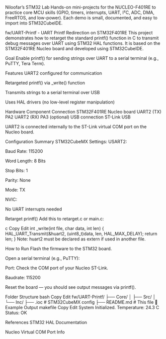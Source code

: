 
Niloofar’s STM32 Lab
Hands-on mini-projects for the NUCLEO-F401RE to practice core MCU skills (GPIO, timers, interrupts, UART, I²C, ADC, DMA, FreeRTOS, and low-power). Each demo is small, documented, and easy to import into STM32CubeIDE.

fw/UART-Printf - UART Printf Redirection on STM32F401RE This project demonstrates how to retarget the standard printf() function in C to transmit debug messages over UART using STM32 HAL functions. It is based on the STM32F401RE Nucleo board and developed using STM32CubeIDE.

Goal
Enable printf() for sending strings over UART to a serial terminal (e.g., PuTTY, Tera Term).

Features
UART2 configured for communication

Retargeted printf() via _write() function

Transmits strings to a serial terminal over USB

Uses HAL drivers (no low-level register manipulation)

Hardware
Component Connection STM32F401RE Nucleo board UART2 (TX) PA2 UART2 (RX) PA3 (optional) USB connection ST-Link USB

UART2 is connected internally to the ST-Link virtual COM port on the Nucleo board.

Configuration Summary
STM32CubeMX Settings: USART2:

Baud Rate: 115200

Word Length: 8 Bits

Stop Bits: 1

Parity: None

Mode: TX

NVIC:

No UART interrupts needed

Retarget printf() Add this to retarget.c or main.c:

c Copy Edit int _write(int file, char data, int len) { HAL_UART_Transmit(&huart2, (uint8_t)data, len, HAL_MAX_DELAY); return len; } Note: huart2 must be declared as extern if used in another file.

How to Run
Flash the firmware to the STM32 board.

Open a serial terminal (e.g., PuTTY):

Port: Check the COM port of your Nucleo ST-Link.

Baudrate: 115200

Reset the board — you should see output messages via printf().

Folder Structure
bash Copy Edit fw/UART-Printf/ ├── Core/ │ ├── Src/ │ └── Inc/ ├── .ioc # STM32CubeMX config ├── README.md # This file 📎 Example Output makefile Copy Edit System Initialized. Temperature: 24.3 C Status: OK

References
STM32 HAL Documentation

Nucleo Virtual COM Port Info
